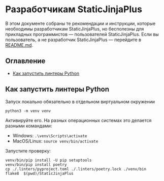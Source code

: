 # Разработчикам StaticJinjaPlus

В этом документе собраны те рекомендации и инструкции, которые необходимы разработчикам StaticJinjaPlus, но бесполезны для прикладных программистов — пользователей StaticJinjaPlus. Если вы пользователь, а не разработчик StaticJinjaPlus — перейдите в [README.md](https://github.com/MrDave/StaticJinjaPlus/blob/main/README.md).

## Оглавление

- [Как запустить линтеры Python](#Как-запустить-линтеры-Python)


## Как запустить линтеры Python
  Запуск локально обязательно в отдельном виртуальном окружении

```
python3 -m venv venv
```
  
Активируйте его. На разных операционных системах это делается разными командами:

- Windows: `.\venv\Scripts\activate`
- MacOS/Linux: `source venv/bin/activate`

Запустите проверку:
```
venv/bin/pip install -U pip setuptools
venv/bin/pip install poetry
cp ./.linters/pyproject.toml ./.linters/poetry.lock ./venv/bin
flake8  $(pwd)/StaticJinjaPlus
```
